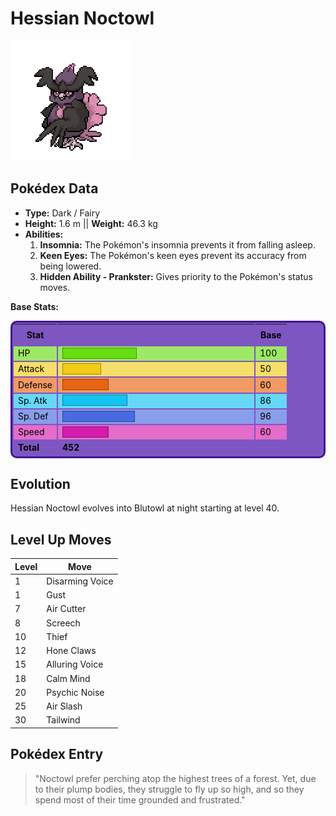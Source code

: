 # Hessian Noctowl

![Hessian Noctowl](assets/images/pokemon/noctowl_inritum.png)

## Pokédex Data

- **Type:** Dark / Fairy
- **Height:** 1.6 m || **Weight:** 46.3 kg
- **Abilities:**
    1. **Insomnia:** The Pokémon's insomnia prevents it from falling asleep.
    2. **Keen Eyes:** The Pokémon's keen eyes prevent its accuracy from being lowered.
    3. **Hidden Ability - Prankster:** Gives priority to the Pokémon's status moves.

**Base Stats:**
<table style="border-collapse: separate; border: 3px solid #3e1692; border-radius: 10px; background: #7e56c2; width: 100%; color: #000; font-size: 14px;">
  <thead>
    <tr>
      <th style="padding: 8px;">Stat</th>
      <th colspan="3" style="padding: 8px;"></th>
      <th style="padding: 8px;">Base</th>
    </tr>
  </thead>
  <tbody>
    <tr style="background: #9EE865;"><td>HP</td><td colspan="3" style="width: 300px;"><div style="background: #69DC12; width: 39%; height: 16px; border: 1px solid #448F0C;"></div></td><td>100</td></tr>
    <tr style="background: #F5DE69;"><td>Attack</td><td colspan="3"><div style="background: #EFCC18; width: 20%; height: 16px; border: 1px solid #9B8510;"></div></td><td>50</td></tr>
    <tr style="background: #F09A65;"><td>Defense</td><td colspan="3"><div style="background: #E86412; width: 24%; height: 16px; border: 1px solid #97410C;"></div></td><td>60</td></tr>
    <tr style="background: #66D8F6;"><td>Sp. Atk</td><td colspan="3"><div style="background: #14C3F1; width: 34%; height: 16px; border: 1px solid #0D7F9D;"></div></td><td>86</td></tr>
    <tr style="background: #899EEA;"><td>Sp. Def</td><td colspan="3"><div style="background: #4A6ADF; width: 38%; height: 16px; border: 1px solid #304591;"></div></td><td>96</td></tr>
    <tr style="background: #E46CCA;"><td>Speed</td><td colspan="3"><div style="background: #D51DAD; width: 24%; height: 16px; border: 1px solid #8B1370;"></div></td><td>60</td></tr>
    <tr style="background: #7e56c2; font-weight: bold;"><td>Total</td><td>452</td><td colspan="3"></td></tr>
  </tbody>
</table>

## Evolution

Hessian Noctowl evolves into Blutowl at night starting at level 40.

## Level Up Moves

| Level | Move           |
|-------|----------------|
| 1     | Disarming Voice |
| 1     | Gust            |
| 7     | Air Cutter      |
| 8     | Screech         |
| 10    | Thief           |
| 12    | Hone Claws      |
| 15    | Alluring Voice  |
| 18    | Calm Mind       |
| 20    | Psychic Noise   |
| 25    | Air Slash       |
| 30    | Tailwind        |

## Pokédex Entry

> "Noctowl prefer perching atop the highest trees of a forest. Yet, due to their plump bodies, they struggle to fly up so high, and so they spend most of their time grounded and frustrated."
